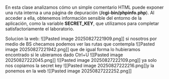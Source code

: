En esta clase analizamos cómo un simple comentario HTML puede exponer una ruta interna a una página de depuración (**/cgi-bin/phpinfo.php**). Al acceder a ella, obtenemos información sensible del entorno de la aplicación, como la variable **SECRET_KEY**, que utilizamos para completar satisfactoriamente el laboratorio.

Solucion
la web:
![[Pasted image 20250827221909.png]]
si nosotros por medio de BS checamos podemos ver las rutas que contempla
![[Pasted image 20250827221942.png]]
que de igual forma lo hubieramos encontrado si le ubieramos dado Ctrl+U
![[Pasted image 20250827222045.png]]
![[Pasted image 20250827222109.png]]
ya solo nos copiamos la secret key
![[Pasted image 20250827222216.png]]y la ponemos en la web
![[Pasted image 20250827222252.png]]
